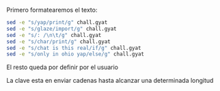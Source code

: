 Primero formatearemos el texto: 

```bash
sed -e "s/yap/print/g" chall.gyat
sed -e "s/glaze/import/g" chall.gyat
sed -e "s/: /\n\t/g" chall.gyat
sed -e "s/char/print/g" chall.gyat
sed -e "s/chat is this real/if/g" chall.gyat
sed -e "s/only in ohio yap/else/g" chall.gyat
```
El resto queda por definir por el usuario

La clave esta en enviar cadenas hasta alcanzar una determinada longitud
